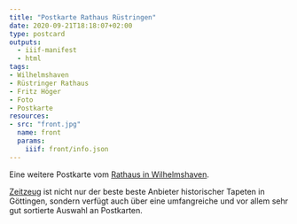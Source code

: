 ```yaml
---
title: "Postkarte Rathaus Rüstringen"
date: 2020-09-21T18:18:07+02:00
type: postcard
outputs:
  - iiif-manifest
  - html
tags:
- Wilhelmshaven
- Rüstringer Rathaus
- Fritz Höger
- Foto
- Postkarte
resources:
- src: "front.jpg"
  name: front
  params:
    iiif: front/info.json
---
```


Eine weitere Postkarte vom [Rathaus in Wilhelmshaven](https://de.wikipedia.org/wiki/Rathaus_Wilhelmshaven).
<!--more-->
<div class="source"><a href="http://zeitzeug.de/">Zeitzeug</a> ist nicht nur der beste beste Anbieter historischer Tapeten in Göttingen, sondern verfügt auch über eine umfangreiche und vor allem sehr gut sortierte Auswahl an Postkarten.</div>
